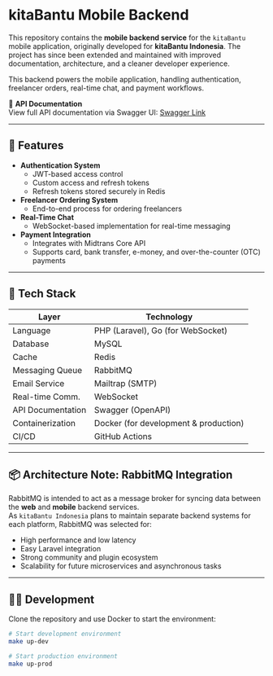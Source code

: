 # kitaBantu Mobile Backend

This repository contains the **mobile backend service** for the `kitaBantu` mobile application, originally developed for **kitaBantu Indonesia**. The project has since been extended and maintained with improved documentation, architecture, and a cleaner developer experience.

This backend powers the mobile application, handling authentication, freelancer orders, real-time chat, and payment workflows.

📄 **API Documentation**  
View full API documentation via Swagger UI: [Swagger Link](http://localhost/#/)

---

## 🚀 Features

- **Authentication System**
  - JWT-based access control
  - Custom access and refresh tokens
  - Refresh tokens stored securely in Redis
- **Freelancer Ordering System**
  - End-to-end process for ordering freelancers
- **Real-Time Chat**
  - WebSocket-based implementation for real-time messaging
- **Payment Integration**
  - Integrates with Midtrans Core API
  - Supports card, bank transfer, e-money, and over-the-counter (OTC) payments

---

## 🧰 Tech Stack

| Layer            | Technology                            |
|------------------|----------------------------------------|
| Language         | PHP (Laravel), Go (for WebSocket)      |
| Database         | MySQL                                  |
| Cache            | Redis                                  |
| Messaging Queue  | RabbitMQ                               |
| Email Service    | Mailtrap (SMTP)                        |
| Real-time Comm.  | WebSocket                              |
| API Documentation| Swagger (OpenAPI)                      |
| Containerization | Docker (for development & production)  |
| CI/CD            | GitHub Actions                         |

---

## 📦 Architecture Note: RabbitMQ Integration

RabbitMQ is intended to act as a message broker for syncing data between the **web** and **mobile** backend services.  
As `kitaBantu Indonesia` plans to maintain separate backend systems for each platform, RabbitMQ was selected for:

- High performance and low latency
- Easy Laravel integration
- Strong community and plugin ecosystem
- Scalability for future microservices and asynchronous tasks

---

## 🧑‍💻 Development

Clone the repository and use Docker to start the environment:

```bash
# Start development environment
make up-dev

# Start production environment
make up-prod